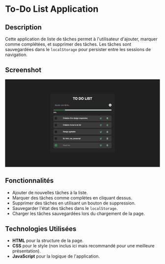 # To-Do List Application

## Description

Cette application de liste de tâches permet à l'utilisateur d'ajouter, marquer comme complétées, et supprimer des tâches. Les tâches sont sauvegardées dans le `localStorage` pour persister entre les sessions de navigation.

## Screenshot

![alt text](https://github.com/sisilass31/todo-list/blob/main/images/todolist.png?raw=true)

## Fonctionnalités

- Ajouter de nouvelles tâches à la liste.
- Marquer des tâches comme complètes en cliquant dessus.
- Supprimer des tâches en utilisant un bouton de suppression.
- Sauvegarder l'état des tâches dans le `localStorage`.
- Charger les tâches sauvegardées lors du chargement de la page.

## Technologies Utilisées

- **HTML** pour la structure de la page.
- **CSS** pour le style (non inclus ici mais recommandé pour une meilleure présentation).
- **JavaScript** pour la logique de l'application.
